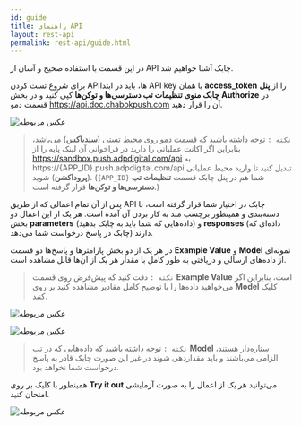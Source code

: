 ```yaml
---
id: guide
title: راهنمای API
layout: rest-api
permalink: rest-api/guide.html
---
```


در این قسمت با استفاده صحیح و آسان از API چابک آشنا خواهیم شد. 

 برای شروع تست کردن API‌ها، باید در ابتدا API key یا همان **access_token** را از **پنل چابک منوی تنظیمات تب دسترسی‌ها و توکن‌ها** کپی کنید و در بخش **Authorize** در قسمت دمو https://api.doc.chabokpush.com آن را قرار دهید.

![عکس مربوطه](http://uupload.ir/files/q4fa_authorize.png)

> `نکته :` توجه داشته باشید که قسمت دمو روی محیط تستی (**سندباکس**) می‌باشد، بنابراین اگر اکانت عملیاتی را دارید در فراخوانی آن لینک پایه را از https://sandbox.push.adpdigital.com/api به https://{APP_ID}.push.adpdigital.com/api تبدیل کنید تا وارید محیط عملیاتی (**پروداکشن**) شوید. (`{APP_ID}` شما هم در پنل چابک قسمت **تنظیمات تب دسترسی‌ها و توکن‌ها** قرار گرفته است.)

پس از آن تمام اعمالی که از طریق API چابک در اختیار شما قرار گرفته است، با دسته‌بندی و همینطور برچسب متد به کار بردن آن آمده است. هر یک از این اعمال دو بخش **parameters** (داده‌هایی که شما باید به چابک بدهید) و **responses** (داده‌ای که چابک در پاسخ درخواست شما می‌دهد) دارند.

در هر یک از دو بخش پارامتر‌ها و پاسخ‌ها دو قسمت **Example Value** و **Model** نمونه‌ای از داده‌های ارسالی و دریافتی به طور کامل با مقدار هر یک از آن‌ها قابل مشاهده است. 

> `نکته :` دقت کنید که پیش‌فرض روی قسمت **Example Value** است، بنابراین اگر می‌خواهید داده‌ها را با توضیح کامل مقادیر مشاهده کنید بر روی **Model** کلیک کنید.

![عکس مربوطه](http://uupload.ir/files/7y8x_examplevalue.png)

![عکس مربوطه](http://uupload.ir/files/564q_model.png)

> `نکته :` توجه داشته باشید که داده‌هایی که در تب **Model** ستاره‌دار هستند، الزامی می‌باشند و باید مقدار‌دهی شوند در غیر این صورت چابک قادر به پاسخ درخواست شما نخواهد بود.

همینطور با کلیک بر روی **Try it out** می‌توانید هر یک از اعمال را به صورت آزمایشی امتحان کنید.

![عکس مربوطه](http://uupload.ir/files/5g8f_try.png)

